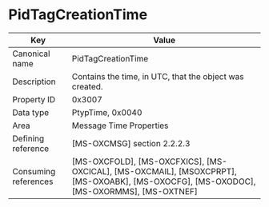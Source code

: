 # PidTagCreationTime

| Key | Value |
|---|---|
| Canonical name | PidTagCreationTime |
| Description | Contains the time, in UTC, that the object was created. |
| Property ID | 0x3007 |
| Data type | PtypTime, 0x0040 |
| Area | Message Time Properties |
| Defining reference | [MS-OXCMSG] section 2.2.2.3 |
| Consuming references | [MS-OXCFOLD], [MS-OXCFXICS], [MS-OXCICAL], [MS-OXCMAIL], [MSOXCPRPT], [MS-OXOABK], [MS-OXOCFG], [MS-OXODOC], [MS-OXORMMS], [MS-OXTNEF] |
